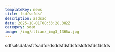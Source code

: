 ```yaml
---
templateKey: news
title: fsdfsdfdsf
description: asdsad
date: 2025-10-01T08:33:28.382Z
category: sdad
image: /img/allianz_img3_1366w.jpg
---
```

s﻿dfsafsdafasfsfsadfdsdsddsfdsfdsfdsfdfdsfdsfdsfds
